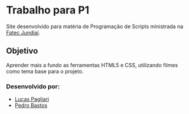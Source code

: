 # Trabalho para P1
Site desenvolvido para matéria de Programação de Scripts ministrada na [Fatec Jundiaí](http://fatecjd.edu.br/portal/).

## Objetivo
Aprender mais a fundo as ferramentas HTML5 e CSS, utilizando filmes como tema base para o projeto.

### Desenvolvido por:
* [Lucas Pagliari](https://github.com/lucaspagliari)
* [Pedro Bastos](https://github.com/nadsse)
